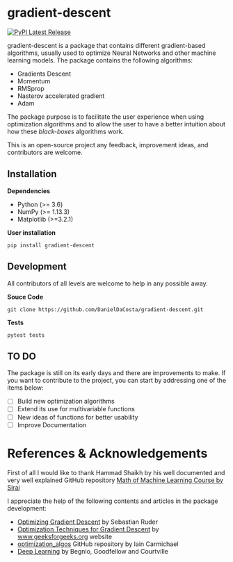 # gradient-descent
[![PyPI Latest Release](https://img.shields.io/pypi/v/gradient-descent.svg)](https://pypi.org/project/gradient-descent/)

gradient-descent is a package that contains different gradient-based algorithms, usually used to optimize Neural Networks and other machine learning models. The package contains the following algorithms:

- Gradients Descent
- Momentum
- RMSprop
- Nasterov accelerated gradient
- Adam

The package purpose is to facilitate the user experience when using optimization algorithms and to allow the user to have a better intuition about how these *black-boxes* algorithms work.

This is an open-source project any feedback, improvement ideas, and contributors are welcome.

## Installation

**Dependencies**

- Python (>= 3.6)
- NumPy (>= 1.13.3)
- Matplotlib (>=3.2.1)

**User installation**
```
pip install gradient-descent
```

## Development
All contributors of all levels are welcome to help in any possible away. 

**Souce Code**
```
git clone https://github.com/DanielDaCosta/gradient-descent.git
```

**Tests**
```
pytest tests
```

## TO DO
The package is still on its early days and there are improvements to make. If you want to contribute to the project, you can start by addressing one of the items below:

- [ ] Build new optimization algorithms
- [ ] Extend its use for multivariable functions
- [ ] New ideas of functions for better usability
- [ ] Improve Documentation

# References & Acknowledgements
First of all I would like to thank Hammad Shaikh by his well documented and very well explained GitHub repository [Math of Machine Learning Course by Siraj](https://github.com/hammadshaikhha/Math-of-Machine-Learning-Course-by-Siraj/blob/master/Gradient%20Descent%20for%20Optimization/Gradient%20Descent%20for%20Optimization.ipynb)

I appreciate the help of the following contents and articles in the package development:

- [Optimizing Gradient Descent](https://ruder.io/optimizing-gradient-descent/) by Sebastian Ruder
- [Optimization Techniques for Gradient Descent](https://www.geeksforgeeks.org/optimization-techniques-for-gradient-descent/?ref=rp) by www.geeksforgeeks.org website
- [optimization_algos](https://github.com/idc9/optimization_algos) GitHub repository by Iain Carmichael
- [Deep Learning](http://www.deeplearningbook.org) by Begnio, Goodfellow and Courtville
